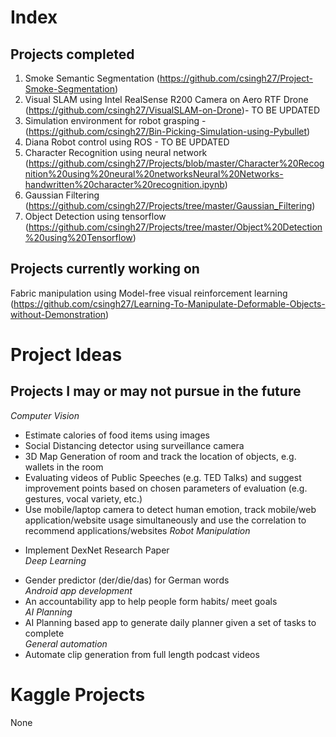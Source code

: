 # Index
## Projects completed  
1. Smoke Semantic Segmentation (https://github.com/csingh27/Project-Smoke-Segmentation)  
2. Visual SLAM using Intel RealSense R200 Camera on Aero RTF Drone (https://github.com/csingh27/VisualSLAM-on-Drone)- TO BE UPDATED  
3. Simulation environment for robot grasping - (https://github.com/csingh27/Bin-Picking-Simulation-using-Pybullet)     
4. Diana Robot control using ROS - TO BE UPDATED  
5. Character Recognition using neural network (https://github.com/csingh27/Projects/blob/master/Character%20Recognition%20using%20neural%20networksNeural%20Networks-handwritten%20character%20recognition.ipynb)    
6. Gaussian Filtering (https://github.com/csingh27/Projects/tree/master/Gaussian_Filtering)  
7. Object Detection using tensorflow (https://github.com/csingh27/Projects/tree/master/Object%20Detection%20using%20Tensorflow)  

## Projects currently working on  
Fabric manipulation using Model-free visual reinforcement learning  
(https://github.com/csingh27/Learning-To-Manipulate-Deformable-Objects-without-Demonstration)  

# Project Ideas  
## Projects I may or may not pursue in the future  
*Computer Vision*  
- Estimate calories of food items using images  
- Social Distancing detector using surveillance camera  
- 3D Map Generation of room and track the location of objects, e.g. wallets in the room 
- Evaluating videos of Public Speeches (e.g. TED Talks) and suggest improvement points based
on chosen parameters of evaluation (e.g. gestures, vocal variety, etc.)
- Use mobile/laptop camera to detect human emotion, track mobile/web application/website usage
simultaneously and use the correlation to recommend applications/websites
*Robot Manipulation*  
* Implement DexNet Research Paper   
*Deep Learning*  
- Gender predictor (der/die/das) for German words  
*Android app development*  
- An accountability app to help people form habits/ meet goals  
*AI Planning*  
- AI Planning based app to generate daily planner given a set of tasks to complete  
*General automation*  
- Automate clip generation from full length podcast videos  

# Kaggle Projects  
None  
